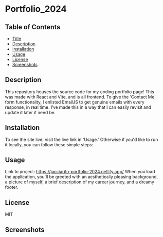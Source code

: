 # Portfolio_2024
## Table of Contents
- [Title](#title)
- [Description](#description)
- [Installation](#installation)
- [Usage](#usage)
- [License](#license)
- [Screenshots](#screenshots)
## Description
This repository houses the source code for my coding portfolio page! This was made with React and Vite, and is all frontend. To give the 'Contact Me' form functionality, I enlisted EmailJS to get genuine emails with every response, in real time. I've made this in a way that I can easily revisit and update it later if need be.
## Installation
To see the site live, visit the live link in 'Usage.' Otherwise if you'd like to run it locally, you can follow these simple steps:
## Usage
Link to project: https://jacciarito-portfolio-2024.netlify.app/
When you load the application, you'll be greeted with an aesthetically pleasing background, a picture of myself, a brief description of my career journey, and a dreamy footer. 
## License
MIT
## Screenshots
